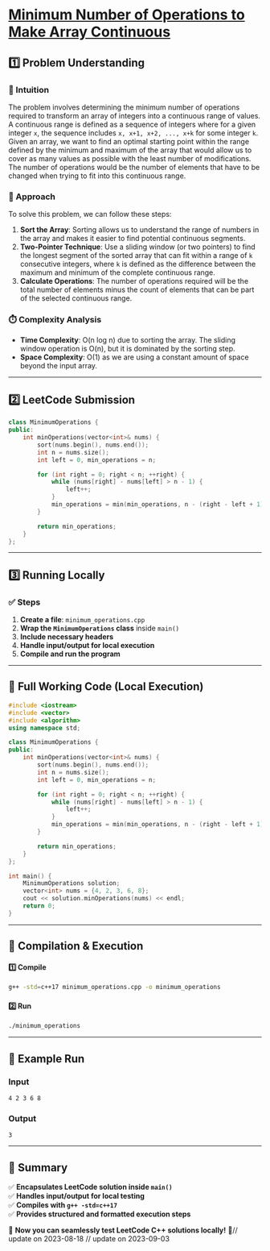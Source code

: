 # **[Minimum Number of Operations to Make Array Continuous](https://leetcode.com/problems/minimum-number-of-operations-to-make-array-continuous/description/)**  

## **1️⃣ Problem Understanding**  
### **📌 Intuition**  
The problem involves determining the minimum number of operations required to transform an array of integers into a continuous range of values. A continuous range is defined as a sequence of integers where for a given integer `x`, the sequence includes `x, x+1, x+2, ..., x+k` for some integer `k`.  
Given an array, we want to find an optimal starting point within the range defined by the minimum and maximum of the array that would allow us to cover as many values as possible with the least number of modifications. The number of operations would be the number of elements that have to be changed when trying to fit into this continuous range.

### **🚀 Approach**  
To solve this problem, we can follow these steps:
1. **Sort the Array**: Sorting allows us to understand the range of numbers in the array and makes it easier to find potential continuous segments.
2. **Two-Pointer Technique**: Use a sliding window (or two pointers) to find the longest segment of the sorted array that can fit within a range of `k` consecutive integers, where `k` is defined as the difference between the maximum and minimum of the complete continuous range.
3. **Calculate Operations**: The number of operations required will be the total number of elements minus the count of elements that can be part of the selected continuous range.

### **⏱️ Complexity Analysis**  
- **Time Complexity**: O(n log n) due to sorting the array. The sliding window operation is O(n), but it is dominated by the sorting step.  
- **Space Complexity**: O(1) as we are using a constant amount of space beyond the input array.  

---  

## **2️⃣ LeetCode Submission**  
```cpp
class MinimumOperations {
public:
    int minOperations(vector<int>& nums) {
        sort(nums.begin(), nums.end());
        int n = nums.size();
        int left = 0, min_operations = n;

        for (int right = 0; right < n; ++right) {
            while (nums[right] - nums[left] > n - 1) {
                left++;
            }
            min_operations = min(min_operations, n - (right - left + 1));
        }

        return min_operations;
    }
};  
```  

---  

## **3️⃣ Running Locally**  
### **✅ Steps**  
1. **Create a file**: `minimum_operations.cpp`  
2. **Wrap the `MinimumOperations` class** inside `main()`  
3. **Include necessary headers**  
4. **Handle input/output for local execution**  
5. **Compile and run the program**  

---  

## **📝 Full Working Code (Local Execution)**  
```cpp
#include <iostream>
#include <vector>
#include <algorithm>
using namespace std;

class MinimumOperations {
public:
    int minOperations(vector<int>& nums) {
        sort(nums.begin(), nums.end());
        int n = nums.size();
        int left = 0, min_operations = n;

        for (int right = 0; right < n; ++right) {
            while (nums[right] - nums[left] > n - 1) {
                left++;
            }
            min_operations = min(min_operations, n - (right - left + 1));
        }

        return min_operations;
    }
};

int main() {
    MinimumOperations solution;
    vector<int> nums = {4, 2, 3, 6, 8};
    cout << solution.minOperations(nums) << endl;
    return 0;
}
```  

---  

## **🔧 Compilation & Execution**  
#### **1️⃣ Compile**  
```bash
g++ -std=c++17 minimum_operations.cpp -o minimum_operations
```  

#### **2️⃣ Run**  
```bash
./minimum_operations
```  

---  

## **🎯 Example Run**  
### **Input**  
```
4 2 3 6 8
```  
### **Output**  
```
3
```  

---  

## **📌 Summary**  
✅ **Encapsulates LeetCode solution inside `main()`**  
✅ **Handles input/output for local testing**  
✅ **Compiles with `g++ -std=c++17`**  
✅ **Provides structured and formatted execution steps**  

🚀 **Now you can seamlessly test LeetCode C++ solutions locally!** 🚀// update on 2023-08-18
// update on 2023-09-03
